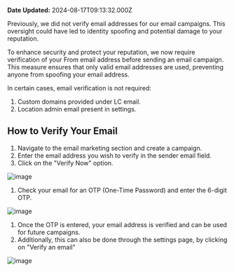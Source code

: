 **Date Updated:** 2024-08-17T09:13:32.000Z
  
  
Previously, we did not verify email addresses for our email campaigns. This oversight could have led to identity spoofing and potential damage to your reputation.

  
To enhance security and protect your reputation, we now require verification of your From email address before sending an email campaign. This measure ensures that only valid email addresses are used, preventing anyone from spoofing your email address. 

In certain cases, email verification is not required:

1. Custom domains provided under LC email.
2. Location admin email present in settings.

## **How to Verify Your Email**

1. Navigate to the email marketing section and create a campaign.
2. Enter the email address you wish to verify in the sender email field.
3. Click on the "Verify Now" option.

![image](https://s3.amazonaws.com/cdn.freshdesk.com/data/helpdesk/attachments/production/155031199950/original/kaNwiSY0fmopj5MlBf7bYD_wdR0NYuUzDA.png?1723866095)

1. Check your email for an OTP (One-Time Password) and enter the 6-digit OTP.

![image](https://s3.amazonaws.com/cdn.freshdesk.com/data/helpdesk/attachments/production/155031199951/original/ckUZs8FxIzpfRLvjOS8JZmn-TUUZvrIAsQ.png?1723866095)

1. Once the OTP is entered, your email address is verified and can be used for future campaigns.
2. Additionally, this can also be done through the settings page, by clicking on "Verify an email"

![image](https://s3.amazonaws.com/cdn.freshdesk.com/data/helpdesk/attachments/production/155031199952/original/8plDBApPogd_CPPjESiBP3Bmm06Kyd2WRQ.jpeg?1723866095)

  
